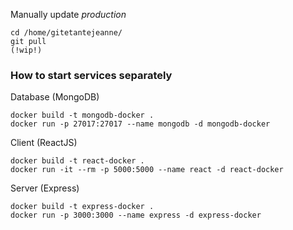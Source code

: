 Manually update *production*

    cd /home/gitetantejeanne/
    git pull
    (!wip!)

### How to start services separately
Database (MongoDB)

    docker build -t mongodb-docker .
    docker run -p 27017:27017 --name mongodb -d mongodb-docker

Client (ReactJS)

    docker build -t react-docker .
    docker run -it --rm -p 5000:5000 --name react -d react-docker

Server (Express)

    docker build -t express-docker .
    docker run -p 3000:3000 --name express -d express-docker


